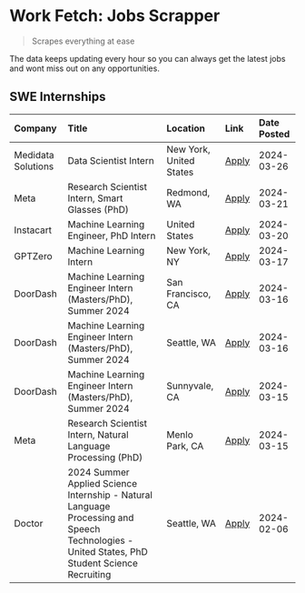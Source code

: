 # Work Fetch: Jobs Scrapper
> Scrapes everything at ease

The data keeps updating every hour so you can always get the latest jobs and wont miss out on any opportunities.

## SWE Internships
<!--START_SECTION:workfetch-->
| Company            | Title                                                                                                                                        | Location                | Link                                                                                                                                                                                                                                                                                                                                                 | Date Posted   |
|:-------------------|:---------------------------------------------------------------------------------------------------------------------------------------------|:------------------------|:-----------------------------------------------------------------------------------------------------------------------------------------------------------------------------------------------------------------------------------------------------------------------------------------------------------------------------------------------------|:--------------|
| Medidata Solutions | Data Scientist Intern                                                                                                                        | New York, United States | [Apply](https://www.linkedin.com/jobs/view/data-scientist-intern-at-medidata-solutions-3810253704?refId=yypqFTHRrbnZfnhVFE3hNA%3D%3D&trackingId=5c6QzBSWyuOoAzEJDl%2BkBg%3D%3D&position=10&pageNum=0&trk=public_jobs_jserp-result_search-card)                                                                                                       | 2024-03-26    |
| Meta               | Research Scientist Intern, Smart Glasses (PhD)                                                                                               | Redmond, WA             | [Apply](https://www.linkedin.com/jobs/view/research-scientist-intern-smart-glasses-phd-at-meta-3811304794?refId=yypqFTHRrbnZfnhVFE3hNA%3D%3D&trackingId=BcGiuwwm0HzBRYqT53EMAA%3D%3D&position=12&pageNum=0&trk=public_jobs_jserp-result_search-card)                                                                                                 | 2024-03-21    |
| Instacart          | Machine Learning Engineer, PhD Intern                                                                                                        | United States           | [Apply](https://www.linkedin.com/jobs/view/machine-learning-engineer-phd-intern-at-instacart-3815634369?refId=yypqFTHRrbnZfnhVFE3hNA%3D%3D&trackingId=GXN3Pz8TzKT4c7ExPb3iRw%3D%3D&position=5&pageNum=0&trk=public_jobs_jserp-result_search-card)                                                                                                    | 2024-03-20    |
| GPTZero            | Machine Learning Intern                                                                                                                      | New York, NY            | [Apply](https://www.linkedin.com/jobs/view/machine-learning-intern-at-gptzero-3860723963?refId=yypqFTHRrbnZfnhVFE3hNA%3D%3D&trackingId=ZZC1h3whuwIHhclL1fPbWw%3D%3D&position=9&pageNum=0&trk=public_jobs_jserp-result_search-card)                                                                                                                   | 2024-03-17    |
| DoorDash           | Machine Learning Engineer Intern (Masters/PhD), Summer 2024                                                                                  | San Francisco, CA       | [Apply](https://www.linkedin.com/jobs/view/machine-learning-engineer-intern-masters-phd-summer-2024-at-doordash-3736457737?refId=yypqFTHRrbnZfnhVFE3hNA%3D%3D&trackingId=xZVQitRV3P6nUy4Gajfcng%3D%3D&position=3&pageNum=0&trk=public_jobs_jserp-result_search-card)                                                                                 | 2024-03-16    |
| DoorDash           | Machine Learning Engineer Intern (Masters/PhD), Summer 2024                                                                                  | Seattle, WA             | [Apply](https://www.linkedin.com/jobs/view/machine-learning-engineer-intern-masters-phd-summer-2024-at-doordash-3736455966?refId=yypqFTHRrbnZfnhVFE3hNA%3D%3D&trackingId=l6gT5ZcO0SSznxNGzmNKGQ%3D%3D&position=4&pageNum=0&trk=public_jobs_jserp-result_search-card)                                                                                 | 2024-03-16    |
| DoorDash           | Machine Learning Engineer Intern (Masters/PhD), Summer 2024                                                                                  | Sunnyvale, CA           | [Apply](https://www.linkedin.com/jobs/view/machine-learning-engineer-intern-masters-phd-summer-2024-at-doordash-3736454973?refId=yypqFTHRrbnZfnhVFE3hNA%3D%3D&trackingId=FJJ1e0LbfNApjB2zBJ6Lig%3D%3D&position=2&pageNum=0&trk=public_jobs_jserp-result_search-card)                                                                                 | 2024-03-15    |
| Meta               | Research Scientist Intern, Natural Language Processing (PhD)                                                                                 | Menlo Park, CA          | [Apply](https://www.linkedin.com/jobs/view/research-scientist-intern-natural-language-processing-phd-at-meta-3858718375?refId=yypqFTHRrbnZfnhVFE3hNA%3D%3D&trackingId=SCvqXSgKboiah4D4tpVonQ%3D%3D&position=11&pageNum=0&trk=public_jobs_jserp-result_search-card)                                                                                   | 2024-03-15    |
| Doctor             | 2024 Summer Applied Science Internship - Natural Language Processing and Speech Technologies - United States, PhD Student Science Recruiting | Seattle, WA             | [Apply](https://www.linkedin.com/jobs/view/2024-summer-applied-science-internship-natural-language-processing-and-speech-technologies-united-states-phd-student-science-recruiting-at-doctor-3819405754?refId=yypqFTHRrbnZfnhVFE3hNA%3D%3D&trackingId=kjJFvWIir7ggkr%2BosTY18w%3D%3D&position=13&pageNum=0&trk=public_jobs_jserp-result_search-card) | 2024-02-06    |
<!--END_SECTION:workfetch-->
